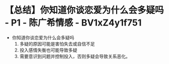 # 【总结】你知道你谈恋爱为什么会多疑吗 - P1 - 陈广希情感 - BV1xZ4y1f751

-   你知道你谈恋爱为什么会多疑吗
    1.  多疑的原因可能是害怕失去或自信不足
    2.  投入感情失衡也可能导致多疑
    3.  需要意识到问题并控制投入，否则多疑会导致关系恶化。